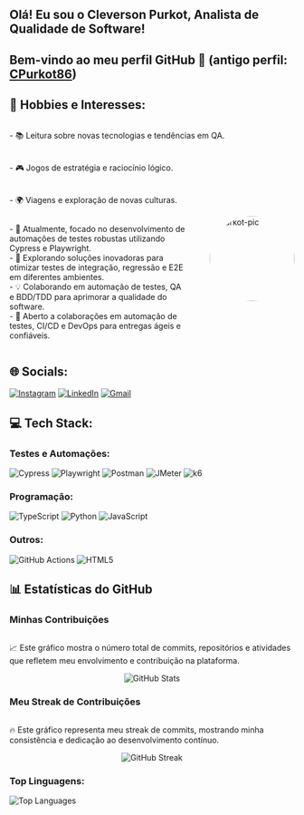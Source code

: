 ## Olá! Eu sou o Cleverson Purkot, Analista de Qualidade de Software!
## Bem-vindo ao meu perfil GitHub 👋 (antigo perfil: [CPurkot86](https://github.com/CPurkot86))

## 🎨 Hobbies e Interesses:
<div style="display: flex; flex-direction: column; gap: 5px;">
  <p>- 📚 Leitura sobre novas tecnologias e tendências em QA.</p>
  <p>- 🎮 Jogos de estratégia e raciocínio lógico.</p>
  <p>- 🌍 Viagens e exploração de novas culturas.</p>
</div>

<div style="display: flex; align-items: flex-start; gap: 20px;">
  <div style="flex: 1;">
    <p>- 🔭 Atualmente, focado no desenvolvimento de automações de testes robustas utilizando Cypress e Playwright.<br>
    - 🚀 Explorando soluções inovadoras para otimizar testes de integração, regressão e E2E em diferentes ambientes.<br>
    - 💡 Colaborando em automação de testes, QA e BDD/TDD para aprimorar a qualidade do software.<br>
    - 🤝 Aberto a colaborações em automação de testes, CI/CD e DevOps para entregas ágeis e confiáveis.</p>
  </div>
  <img alt="Purkot-pic" height="150" style="border-radius:50%; margin-left: 20px;" src="https://github.com/Purkot86/Processos_fluxos_QA/blob/main/Avatar.jpeg?raw=true">
</div>


## 🌐 Socials:
[![Instagram](https://img.shields.io/badge/Instagram-%23E4405F.svg?style=for-the-badge&logo=Instagram&logoColor=white)](https://www.instagram.com/cpurkot/) 
[![LinkedIn](https://img.shields.io/badge/LinkedIn-%230077B5.svg?style=for-the-badge&logo=linkedin&logoColor=white)](https://www.linkedin.com/in/cleverson-purkot-299249174) 
[![Gmail](https://img.shields.io/badge/-Gmail-%23333?style=for-the-badge&logo=gmail&logoColor=white)](mailto:cleverson.purkot@gmail.com)

## 💻 Tech Stack:
### Testes e Automações:
![Cypress](https://img.shields.io/badge/cypress-17202C.svg?style=for-the-badge&logo=cypress&logoColor=white)
![Playwright](https://img.shields.io/badge/playwright-2EAD33.svg?style=for-the-badge&logo=playwright&logoColor=white)
![Postman](https://img.shields.io/badge/Postman-FF6C37?style=for-the-badge&logo=postman&logoColor=white)
![JMeter](https://img.shields.io/badge/JMeter-D22128.svg?style=for-the-badge&logo=apache-jmeter&logoColor=white)
![k6](https://img.shields.io/badge/k6-7D64FF.svg?style=for-the-badge&logo=k6&logoColor=white)

### Programação:
![TypeScript](https://img.shields.io/badge/typescript-%23007ACC.svg?style=for-the-badge&logo=typescript&logoColor=white) 
![Python](https://img.shields.io/badge/python-3670A0?style=for-the-badge&logo=python&logoColor=ffdd54) 
![JavaScript](https://img.shields.io/badge/javascript-%23323330.svg?style=for-the-badge&logo=javascript&logoColor=%23F7DF1E) 

### Outros:
![GitHub Actions](https://img.shields.io/badge/github%20actions-%232671E5.svg?style=for-the-badge&logo=githubactions&logoColor=white)
![HTML5](https://img.shields.io/badge/HTML5-E34F26.svg?style=for-the-badge&logo=html5&logoColor=white)


## 📊 Estatísticas do GitHub
### Minhas Contribuições
<div style="display: flex; flex-direction: column; align-items: center;">
  <p>📈 Este gráfico mostra o número total de commits, repositórios e atividades que refletem meu envolvimento e contribuição na plataforma.</p>
  <img src="https://github-readme-stats.vercel.app/api?username=CPurkot86-hub&theme=radical&hide_border=false&include_all_commits=true&count_private=false" alt="GitHub Stats" />
</div>

### Meu Streak de Contribuições
<div style="display: flex; flex-direction: column; align-items: center;">
  <p>🔥 Este gráfico representa meu streak de commits, mostrando minha consistência e dedicação ao desenvolvimento contínuo.</p>
  <img src="https://github-readme-streak-stats.herokuapp.com/?user=CPurkot86-hub&theme=radical&hide_border=false" alt="GitHub Streak" />
</div>


### Top Linguagens:
<div>
  <img src="https://github-readme-stats.vercel.app/api/top-langs/?username=CPurkot86-hub&theme=radical&hide_border=false&include_all_commits=true&count_private=false&layout=compact" alt="Top Languages" />
</div>
